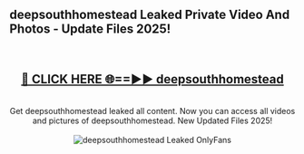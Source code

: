 <h2>deepsouthhomestead Leaked Private Video And Photos - Update Files 2025!</h2>
<br>
<div align="center">
<h2><a href="https://top-ai-tools.click/QrbHav" rel="nofollow">🔴 CLICK HERE 🌐==►► deepsouthhomestead</a></h2>
<br>
Get deepsouthhomestead leaked all content. Now you can access all videos and pictures of deepsouthhomestead. New Updated Files 2025!
<br>
<br>
<a href="https://top-ai-tools.click/QrbHav" rel="nofollow" data-target="animated-image.originalLink"><img src="https://i.ibb.co.com/WyWwxjT/player-gif2.gif" alt="deepsouthhomestead Leaked  OnlyFans" style="max-width: 100%; display: inline-block;" data-target="animated-image.originalImage"></a>
</div>
<br>